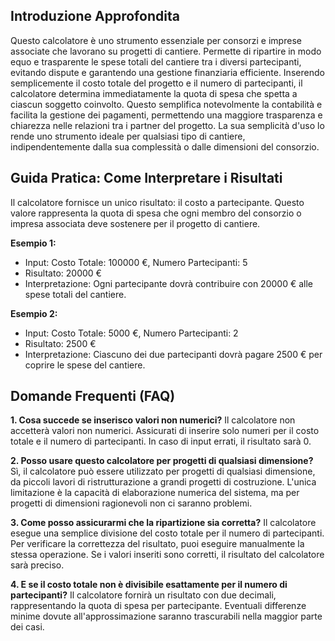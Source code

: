 ## Introduzione Approfondita
Questo calcolatore è uno strumento essenziale per consorzi e imprese associate che lavorano su progetti di cantiere.  Permette di ripartire in modo equo e trasparente le spese totali del cantiere tra i diversi partecipanti, evitando dispute e garantendo una gestione finanziaria efficiente.  Inserendo semplicemente il costo totale del progetto e il numero di partecipanti, il calcolatore determina immediatamente la quota di spesa che spetta a ciascun soggetto coinvolto. Questo semplifica notevolmente la contabilità e facilita la gestione dei pagamenti, permettendo una maggiore trasparenza e chiarezza nelle relazioni tra i partner del progetto.  La sua semplicità d'uso lo rende uno strumento ideale per qualsiasi tipo di cantiere, indipendentemente dalla sua complessità o dalle dimensioni del consorzio.

## Guida Pratica: Come Interpretare i Risultati
Il calcolatore fornisce un unico risultato: il costo a partecipante. Questo valore rappresenta la quota di spesa che ogni membro del consorzio o impresa associata deve sostenere per il progetto di cantiere.

**Esempio 1:**
- Input: Costo Totale: 100000 €, Numero Partecipanti: 5
- Risultato: 20000 €
- Interpretazione: Ogni partecipante dovrà contribuire con 20000 € alle spese totali del cantiere.

**Esempio 2:**
- Input: Costo Totale: 5000 €, Numero Partecipanti: 2
- Risultato: 2500 €
- Interpretazione: Ciascuno dei due partecipanti dovrà pagare 2500 € per coprire le spese del cantiere.

## Domande Frequenti (FAQ)

**1. Cosa succede se inserisco valori non numerici?**
Il calcolatore non accetterà valori non numerici. Assicurati di inserire solo numeri per il costo totale e il numero di partecipanti.  In caso di input errati, il risultato sarà 0.

**2. Posso usare questo calcolatore per progetti di qualsiasi dimensione?**
Sì, il calcolatore può essere utilizzato per progetti di qualsiasi dimensione, da piccoli lavori di ristrutturazione a grandi progetti di costruzione.  L'unica limitazione è la capacità di elaborazione numerica del sistema, ma per progetti di dimensioni ragionevoli non ci saranno problemi.

**3. Come posso assicurarmi che la ripartizione sia corretta?**
Il calcolatore esegue una semplice divisione del costo totale per il numero di partecipanti.  Per verificare la correttezza del risultato, puoi eseguire manualmente la stessa operazione.  Se i valori inseriti sono corretti, il risultato del calcolatore sarà preciso.

**4.  E se il costo totale non è divisibile esattamente per il numero di partecipanti?**
Il calcolatore fornirà un risultato con due decimali, rappresentando la quota di spesa per partecipante.  Eventuali differenze minime dovute all'approssimazione saranno trascurabili nella maggior parte dei casi.